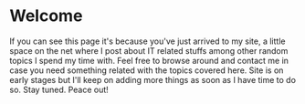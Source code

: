 # Welcome

If you can see this page it's because you've just arrived to my site, a little space on the net where I post about 
IT related stuffs among other random topics I spend my time with. Feel free to browse around and contact me in 
case you need something related with the topics covered here. Site is on early stages but I'll keep on adding
more things as soon as I have time to do so. Stay tuned. Peace out! 